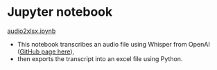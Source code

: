 # Jupyter notebook
[audio2xlsx.ipynb](./audio2xlsx.ipynb) 
- This notebook transcribes an audio file using Whisper from OpenAI ([GitHub page here](https://github.com/openai/whisper/tree/main?tab=readme-ov-file)),
- then exports the transcript into an excel file using Python.
